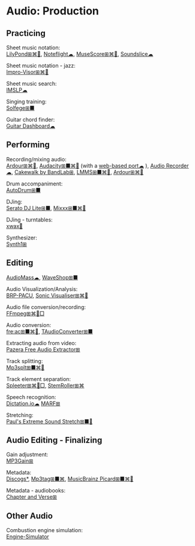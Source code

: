 # Audio: Production

## Practicing

Sheet music notation:  
[LilyPond⊞⌘🐧](https://lilypond.org/),
[Noteflight☁](https://www.noteflight.com/),
[MuseScore⊞⌘🐧](https://musescore.org/),
[Soundslice☁](https://www.soundslice.com/)

Sheet music notation - jazz:  
[Impro-Visor⊞⌘🐧](https://www.cs.hmc.edu/~keller/jazz/improvisor/)

Sheet music search:  
[IMSLP☁](https://imslp.org/wiki/Main_Page)

Singing training:  
[Solfege⊞■](https://portableapps.com/apps/education/solfege-portable)

Guitar chord finder:  
[Guitar Dashboard☁](https://guitardashboard.com/)

## Performing

Recording/mixing audio:  
[Ardour⊞⌘🐧](https://www.ardour.org/),
[Audacity⊞■⌘🐧](https://www.audacityteam.org/) (with a [web-based port☁](https://wavacity.com/)
),
[Audio Recorder☁](https://webbrowsertools.com/audio-recorder/),
[Cakewalk by BandLab⊞](https://www.bandlab.com/products/cakewalk),
[LMMS⊞■⌘🐧](https://lmms.io/),
[Ardour⊞⌘🐧](https://ardour.org/)

Drum accompaniment:  
[AutoDrum⊞■](https://openmidiproject.osdn.jp/AutoDrum_en.html)

DJing:  
[Serato DJ Lite⊞■](https://serato.com/dj/lite),
[Mixxx⊞■⌘🐧](https://www.mixxx.org/)

DJing - turntables:  
[xwax🐧](https://xwax.org/)

Synthesizer:  
[Synth1⊞](https://daichilab.sakura.ne.jp/softsynth/index.html#down)

## Editing

[AudioMass☁](https://audiomass.co/),
[WaveShop⊞■](http://waveshop.sourceforge.net/)

Audio Visualization/Analysis:  
[BRP-PACU](https://github.com/matthew-dews/brp-pacu),
[Sonic Visualiser⊞⌘🐧](https://www.sonicvisualiser.org/)

Audio file conversion/recording:  
[FFmpeg⊞⌘🐧□](https://www.ffmpeg.org/)

Audio conversion:  
[fre:ac⊞■⌘🐧](https://www.freac.org/),
[TAudioConverter⊞■](https://www.fosshub.com/TAudioConverter.html)

Extracting audio from video:  
[Pazera Free Audio Extractor⊞](http://www.pazera-software.com/products/audio-extractor/)

Track splitting:  
[Mp3splt⊞■⌘🐧](http://mp3splt.sourceforge.net/mp3splt_page/home.php)

Track element separation:  
[Spleeter⊞⌘🐧□](https://github.com/deezer/spleeter),
[StemRoller⊞⌘](https://www.stemroller.com/)

Speech recognition:  
[Dictation.io☁](https://dictation.io/)
[MARF⊞](http://marf.sourceforge.net/)

Stretching:  
[Paul's Extreme Sound Stretch⊞■🐧](http://hypermammut.sourceforge.net/paulstretch/)

## Audio Editing - Finalizing

Gain adjustment:  
[MP3Gain⊞](http://mp3gain.sourceforge.net/)

Metadata:  
[Discogs*](https://www.discogs.com/),
[Mp3tag⊞■⌘](https://www.mp3tag.de/en/),
[MusicBrainz Picard⊞■⌘🐧](https://picard.musicbrainz.org/)

Metadata - audiobooks:  
[Chapter and Verse⊞](http://lodensoftware.com/chapter-and-verse/)

## Other Audio

Combustion engine simulation:  
[Engine-Simulator](https://github.com/Engine-Simulator/engine-sim-community-edition)
